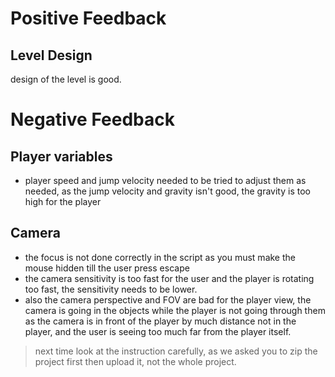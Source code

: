 # Positive Feedback

## Level Design

design of the level is good.

# Negative Feedback

## Player variables

- player speed and jump velocity needed to be tried to adjust them as needed, as the jump velocity and gravity isn't good, the gravity is too high for the player

## Camera

- the focus is not done correctly in the script as you must make the mouse hidden till the user press escape
- the camera sensitivity is too fast for the user and the player is rotating too fast, the sensitivity needs to be lower.
- also the camera perspective and FOV are bad for the player view, the camera is going in the objects while the player is not going through them as the camera is in front of the player by much distance not in the player, and the user is seeing too much far from the player itself.

> next time look at the instruction carefully, as we asked you to zip the project first then upload it, not the whole project.

